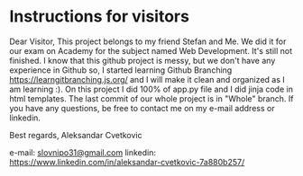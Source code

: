 # Instructions for visitors

Dear Visitor,
This project belongs to my friend Stefan and Me. 
We did it for our exam on Academy for the subject named Web Development. It's still not finished.
I know that this github project is messy, but we don't have any experience in Github so, I started learning Github Branching https://learngitbranching.js.org/ and I will make it clean and organized as I am learning :). On this project I did 100% of app.py file and I did jinja code in html templates.
The last commit of our whole project is in "Whole" branch.
If you have any questions, be free to contact me on my e-mail address or linkedin.

Best regards,
Aleksandar Cvetkovic

e-mail: slovnipo31@gmail.com
linkedin: https://www.linkedin.com/in/aleksandar-cvetkovic-7a880b257/
